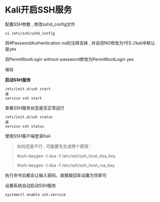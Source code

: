 # Kali开启SSH服务

配置SSH参数 , 修改sshd\_config文件

```
vi /etc/ssh/sshd_config
```

将\#PasswordAuthentication no的注释去掉 , 并且将NO修改为YES //kali中默认是yes

将PermitRootLogin without-password修改为PermitRootLogin yes

保存

**启动SSH服务**

```
/etc/init.d/ssh start
或
service ssh start
```

查看SSH服务状态是否正常运行

```
/etc/init.d/ssh status
或
service ssh status
```

使用SSH客户端登录Kali

> 如何还是不行 , 可能要先生成两个密钥：
>
> \#ssh-keygen -t dsa -f /etc/ssh/ssh\_host\_dsa\_key
>
> \#ssh-keygen -t dsa -f /etc/ssh/ssh\_host\_rsa\_key

执行命令后都会让输入密码，直接敲回车设置为空即可

设置系统自动启动SSH服务

```
systemctl enable ssh.service
```



